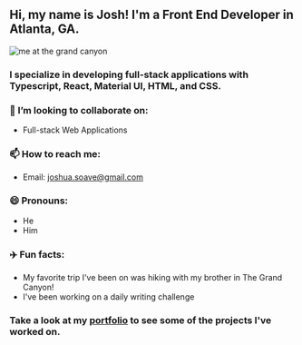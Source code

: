 

## Hi, my name is Josh! I'm a Front End Developer in Atlanta, GA.

![me at the grand canyon](https://images.unsplash.com/photo-1516302350523-4c29d47b89e0?ixlib=rb-1.2.1&ixid=eyJhcHBfaWQiOjExMDk0fQ&auto=format&fit=crop&w=2250&q=80)

### I specialize in developing full-stack applications with Typescript, React, Material UI, HTML, and CSS.

### 👯 I’m looking to collaborate on:
- Full-stack Web Applications 
### 📫 How to reach me: 
- Email: joshua.soave@gmail.com
### 😄 Pronouns: 
 - He
 - Him
### :airplane: Fun facts: 
 - My favorite trip I've been on was hiking with my brother in The Grand Canyon!
 - I've been working on a daily writing challenge  

### Take a look at my [portfolio](https://joshsoave.com/) to see some of the projects I've worked on.
